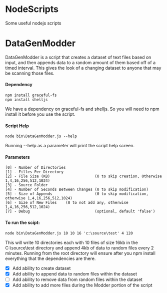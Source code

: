 # NodeScripts
Some useful nodejs scripts

# DataGenModder
DataGenModder is a script that creates a dataset of text files based on input, and then appends data
to a random amount of them based off of a timed interval.  This gives the look of a changing dataset to
anyone that may be scanning those files. 

#### Dependency
```
npm install graceful-fs
npm install shelljs
```
We have a dependency on graceful-fs and shelljs. So you will need to npm install it before you use the script.

#### Script Help
```
node bin\DataGenModder.js --help
```
Running --help as a parameter will print the script help screen.

#### Parameters
```
[0] - Number of Directories 
[1] - Filles Per Directory
[2] - File Size (KB)        			(0 to skip creation, Otherwise 1,4,16,256,512,1024)
[3] - Source Folder
[4] - Number of Seconds Between Changes (0 to skip modification)
[5] - Size of Appends      				(0 to skip modification, otherwise 1,4,16,256,512,1024)
[6] - Size of New Files    (0 to not add any, otherwise 1,4,16,256,512,1024)
[7] - Debug                				(optional, default 'false')
```

#### To run the scipt:
```
node bin\DataGenModder.js 10 10 16 'c:\source\test' 4 120
```
This will write 10 directories each with 10 files of size 16kb in the C:\source\test directory 
and append 4kb of data to random files every 2 minutes. Running from the root directory will ensure after you
npm install everything that the dependencies are there.



- [x] Add ability to create dataset
- [x] Add ability to append data to random files within the dataset
- [ ] Add ability to remove data from random files within the dataset
- [x] Add ability to add more files during the Modder portion of the script